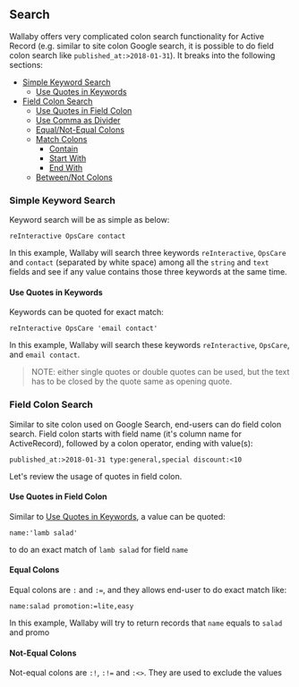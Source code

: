 ## Search

Wallaby offers very complicated colon search functionality for Active Record (e.g. similar to site colon Google search, it is possible to do field colon search like `published_at:>2018-01-31`). It breaks into the following sections:

- [Simple Keyword Search](#simple-keyword-search)
  - [Use Quotes in Keywords](#use-quotes-in-keywords)
- [Field Colon Search](#simple-field-colon-search)
  - [Use Quotes in Field Colon](#use-quotes-in-field-colon)
  - [Use Comma as Divider](#use-comma-as-divider)
  - [Equal/Not-Equal Colons](#equal-colons)
  - [Match Colons](#match-colons)
    - [Contain](#contain-colon)
    - [Start With](#start-with-colon)
    - [End With](#end-with-colon)
  - [Between/Not Colons](#between-colons)

### Simple Keyword Search

Keyword search will be as simple as below:

```
reInteractive OpsCare contact
```

In this example, Wallaby will search three keywords `reInteractive`, `OpsCare` and `contact` (separated by white space) among all the `string` and `text` fields and see if any value contains those three keywords at the same time.

#### Use Quotes in Keywords

Keywords can be quoted for exact match:

```
reInteractive OpsCare 'email contact'
```

In this example, Wallaby will search these keywords `reInteractive`, `OpsCare`, and `email contact`.

> NOTE: either single quotes or double quotes can be used, but the text has to be closed by the quote same as opening quote.

### Field Colon Search

Similar to site colon used on Google Search, end-users can do field colon search. Field colon starts with field name (it's column name for ActiveRecord), followed by a colon operator, ending with value(s):

```
published_at:>2018-01-31 type:general,special discount:<10
```

Let's review the usage of quotes in field colon.

#### Use Quotes in Field Colon

Similar to [Use Quotes in Keywords](#use-quotes-in-keywords), a value can be quoted:

```
name:'lamb salad'
```

to do an exact match of `lamb salad` for field `name`

#### Equal Colons

Equal colons are `:` and `:=`, and they allows end-user to do exact match like:

```
name:salad promotion:=lite,easy
```

In this example, Wallaby will try to return records that `name` equals to `salad` and promo

#### Not-Equal Colons

Not-equal colons are `:!`, `:!=` and `:<>`. They are used to exclude the values
